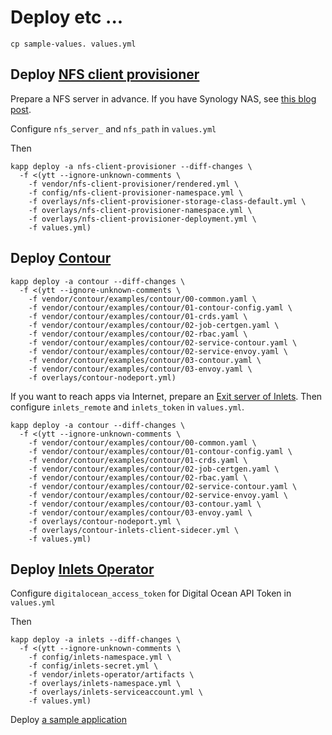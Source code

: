 # Deploy etc ...

```
cp sample-values. values.yml
```

## Deploy [NFS client provisioner](https://github.com/helm/charts/tree/master/stable/nfs-client-provisioner)

Prepare a NFS server in advance. If you have Synology NAS, see [this blog post](https://blog.cowger.us/2018/08/03/nfs-on-synology.html).

Configure `nfs_server_` and `nfs_path` in `values.yml`

Then

```
kapp deploy -a nfs-client-provisioner --diff-changes \
  -f <(ytt --ignore-unknown-comments \
    -f vendor/nfs-client-provisioner/rendered.yml \
    -f config/nfs-client-provisioner-namespace.yml \
    -f overlays/nfs-client-provisioner-storage-class-default.yml \
    -f overlays/nfs-client-provisioner-namespace.yml \
    -f overlays/nfs-client-provisioner-deployment.yml \
    -f values.yml)
```

## Deploy [Contour](https://github.com/projectcontour/contour)

```
kapp deploy -a contour --diff-changes \
  -f <(ytt --ignore-unknown-comments \
    -f vendor/contour/examples/contour/00-common.yaml \
    -f vendor/contour/examples/contour/01-contour-config.yaml \
    -f vendor/contour/examples/contour/01-crds.yaml \
    -f vendor/contour/examples/contour/02-job-certgen.yaml \
    -f vendor/contour/examples/contour/02-rbac.yaml \
    -f vendor/contour/examples/contour/02-service-contour.yaml \
    -f vendor/contour/examples/contour/02-service-envoy.yaml \
    -f vendor/contour/examples/contour/03-contour.yaml \
    -f vendor/contour/examples/contour/03-envoy.yaml \
    -f overlays/contour-nodeport.yml)
```


If you want to reach apps via Internet, prepare an [Exit server of Inlets](https://blog.alexellis.io/https-inlets-local-endpoints/).
Then configure `inlets_remote` and `inlets_token` in `values.yml`.

```
kapp deploy -a contour --diff-changes \
  -f <(ytt --ignore-unknown-comments \
    -f vendor/contour/examples/contour/00-common.yaml \
    -f vendor/contour/examples/contour/01-contour-config.yaml \
    -f vendor/contour/examples/contour/01-crds.yaml \
    -f vendor/contour/examples/contour/02-job-certgen.yaml \
    -f vendor/contour/examples/contour/02-rbac.yaml \
    -f vendor/contour/examples/contour/02-service-contour.yaml \
    -f vendor/contour/examples/contour/02-service-envoy.yaml \
    -f vendor/contour/examples/contour/03-contour.yaml \
    -f vendor/contour/examples/contour/03-envoy.yaml \
    -f overlays/contour-nodeport.yml \
    -f overlays/contour-inlets-client-sidecer.yml \
    -f values.yml)
```


## Deploy [Inlets Operator](https://github.com/inlets/inlets-operator)

Configure `digitalocean_access_token` for Digital Ocean API Token in `values.yml`

Then

```
kapp deploy -a inlets --diff-changes \
  -f <(ytt --ignore-unknown-comments \
    -f config/inlets-namespace.yml \
    -f config/inlets-secret.yml \
    -f vendor/inlets-operator/artifacts \
    -f overlays/inlets-namespace.yml \
    -f overlays/inlets-serviceaccount.yml \
    -f values.yml)
```


Deploy [a sample application](https://github.com/inlets/inlets-operator#expose-a-service-with-a-loadbalancer)